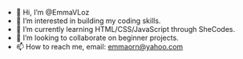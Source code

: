 - 👋 Hi, I’m @EmmaVLoz
- 👀 I’m interested in building my coding skills.
- 🌱 I’m currently learning HTML/CSS/JavaScript through SheCodes.
- 💞️ I’m looking to collaborate on beginner projects.
- 📫 How to reach me, email: emmaorn@yahoo.com

<!---
EmmaVLoz/EmmaVLoz is a ✨ special ✨ repository because its `README.md` (this file) appears on your GitHub profile.
You can click the Preview link to take a look at your changes.
--->
